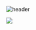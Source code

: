 
![header](https://capsule-render.vercel.app/api?type=slice&color=gradient&text=%20JisuPark%20%20&height=200&fontSize=100)

<img src="https://capsule-render.vercel.app/api?type=wave&color=auto&height=300&section=header&text=capsule%20render&fontSize=90" />
